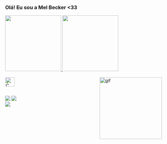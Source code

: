### Olá! Eu sou  a Mel Becker <33
<div>
  <a href="https://github.com/MelBecker">
  <img height="180em" src="https://github-readme-stats.vercel.app/api?username=MelBecker&show_icons=true&theme=dark&include_all_commits=true&count_private=true"/>
  <img height="180em" src="https://github-readme-stats.vercel.app/api/top-langs/?username=MelBecker&layout=compact&langs_count=7&theme=dark"/>
</div>
<div style="display: inline_block"><br>
<img align="center" alt="C" height="30"  src="https://img.shields.io/badge/C-00599C?style=for-the-badge&logo=c&logoColor=white">
  <img align="right" alt="gif" height="200" src="https://share-cdn.picrew.me/shareImg/org/202108/338224_mz9f8xqC.png">
</div>
  
  ##

<div> 
  <a href = "mailto:becker.lima.mel@gmail.com"><img src="https://img.shields.io/badge/-Gmail-%23333?style=for-the-badge&logo=gmail&logoColor=white" target="_blank"></a>
  <a href=https:"//www.instagram.com/augusto.becker/" target="_blank"><img src="https://img.shields.io/badge/-Instagram-%23E4405F?style=for-the-badge&logo=instagram&logoColor=white" target="_blank"></a>
</div>
<a href= "https://www.instagram.com/hello.melll_/" target="_blank"> <img src =" https://img.shields.io/badge/-Instagram-%23E4405F?style = for-the-badge & logo = instagram & logoColor = white "target =" _ blank "> </a>
